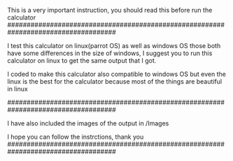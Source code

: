 This is a very important instruction, you should read this before run the calculator
####################################################################################


I test this calculator on linux(parrot OS) as well as windows OS those both have
some differences in the size of windows, I suggest you to run this calculator on
linux to get the same output that I got.

I coded to make this calculator also compatible to windows OS but even the linux
is the best for the calculator because most of the things are beautiful in linux 


####################################################################################

I have also included the images of the output in /Images

I hope you can follow the instrctions, thank you
####################################################################################

